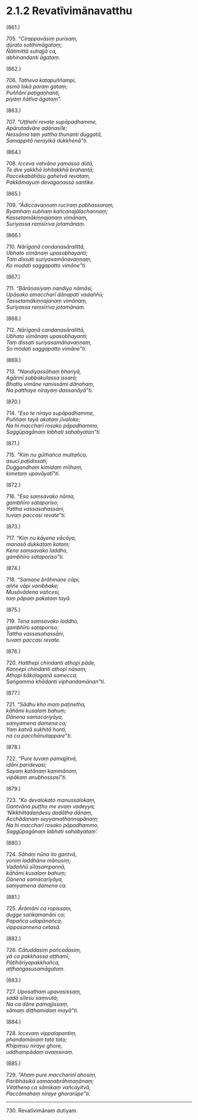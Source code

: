 

# 2.1.2 Revatīvimānavatthu




(861.)

705\. _“Cirappavāsiṃ purisaṃ,_  
_dūrato sotthimāgataṃ;_  
_Ñātimittā suhajjā ca,_  
_abhinandanti āgataṃ._  


(862.)

706\. _Tatheva katapuññampi,_  
_asmā lokā paraṃ gataṃ;_  
_Puññāni paṭigaṇhanti,_  
_piyaṃ ñātīva āgataṃ”._  


(863.)

707\. _“Uṭṭhehi revate supāpadhamme,_  
_Apārutadvāre adānasīle;_  
_Nessāma taṃ yattha thunanti duggatā,_  
_Samappitā nerayikā dukkhenā”ti._  


(864.)

708\. _Icceva vatvāna yamassa dūtā,_  
_Te dve yakkhā lohitakkhā brahantā;_  
_Paccekabāhāsu gahetvā revataṃ,_  
_Pakkāmayuṃ devagaṇassa santike._  


(865.)

709\. _“Ādiccavaṇṇaṃ ruciraṃ pabhassaraṃ,_  
_Byamhaṃ subhaṃ kañcanajālachannaṃ;_  
_Kassetamākiṇṇajanaṃ vimānaṃ,_  
_Suriyassa raṃsīriva jotamānaṃ._  


(866.)

710\. _Nārīgaṇā candanasāralittā,_  
_Ubhato vimānaṃ upasobhayanti;_  
_Taṃ dissati suriyasamānavaṇṇaṃ,_  
_Ko modati saggapatto vimāne”ti._  


(867.)

711\. _“Bārāṇasiyaṃ nandiyo nāmāsi,_  
_Upāsako amaccharī dānapati vadaññū;_  
_Tassetamākiṇṇajanaṃ vimānaṃ,_  
_Suriyassa raṃsīriva jotamānaṃ._  


(868.)

712\. _Nārīgaṇā candanasāralittā,_  
_Ubhato vimānaṃ upasobhayanti;_  
_Taṃ dissati suriyasamānavaṇṇaṃ,_  
_So modati saggapatto vimāne”ti._  


(869.)

713\. _“Nandiyassāhaṃ bhariyā,_  
_Agārinī sabbakulassa issarā;_  
_Bhattu vimāne ramissāmi dānahaṃ,_  
_Na patthaye nirayaṃ dassanāyā”ti._  


(870.)

714\. _“Eso te nirayo supāpadhamme,_  
_Puññaṃ tayā akataṃ jīvaloke;_  
_Na hi maccharī rosako pāpadhammo,_  
_Saggūpagānaṃ labhati sahabyatan”ti._  


(871.)

715\. _“Kiṃ nu gūthañca muttañca,_  
_asucī paṭidissati;_  
_Duggandhaṃ kimidaṃ mīḷhaṃ,_  
_kimetaṃ upavāyatī”ti._  


(872.)

716\. _“Esa saṃsavako nāma,_  
_gambhīro sataporiso;_  
_Yattha vassasahassāni,_  
_tuvaṃ paccasi revate”ti._  


(873.)

717\. _“Kiṃ nu kāyena vācāya,_  
_manasā dukkaṭaṃ kataṃ;_  
_Kena saṃsavako laddho,_  
_gambhīro sataporiso”ti._  


(874.)

718\. _“Samaṇe brāhmaṇe cāpi,_  
_aññe vāpi vanibbake;_  
_Musāvādena vañcesi,_  
_taṃ pāpaṃ pakataṃ tayā._  


(875.)

719\. _Tena saṃsavako laddho,_  
_gambhīro sataporiso;_  
_Tattha vassasahassāni,_  
_tuvaṃ paccasi revate._  


(876.)

720\. _Hatthepi chindanti athopi pāde,_  
_Kaṇṇepi chindanti athopi nāsaṃ;_  
_Athopi kākoḷagaṇā samecca,_  
_Saṅgamma khādanti viphandamānan”ti._  


(877.)

721\. _“Sādhu kho maṃ paṭinetha,_  
_kāhāmi kusalaṃ bahuṃ;_  
_Dānena samacariyāya,_  
_saṃyamena damena ca;_  
_Yaṃ katvā sukhitā honti,_  
_na ca pacchānutappare”ti._  


(878.)

722\. _“Pure tuvaṃ pamajjitvā,_  
_idāni paridevasi;_  
_Sayaṃ katānaṃ kammānaṃ,_  
_vipākaṃ anubhossasī”ti._  


(879.)

723\. _“Ko devalokato manussalokaṃ,_  
_Gantvāna puṭṭho me evaṃ vadeyya;_  
_‘Nikkhittadaṇḍesu dadātha dānaṃ,_  
_Acchādanaṃ seyyamathannapānaṃ;_  
_Na hi maccharī rosako pāpadhammo,_  
_Saggūpagānaṃ labhati sahabyataṃ’._  


(880.)

724\. _Sāhaṃ nūna ito gantvā,_  
_yoniṃ laddhāna mānusiṃ;_  
_Vadaññū sīlasampannā,_  
_kāhāmi kusalaṃ bahuṃ;_  
_Dānena samacariyāya,_  
_saṃyamena damena ca._  


(881.)

725\. _Ārāmāni ca ropissaṃ,_  
_dugge saṅkamanāni ca;_  
_Papañca udapānañca,_  
_vippasannena cetasā._  


(882.)

726\. _Cātuddasiṃ pañcadasiṃ,_  
_yā ca pakkhassa aṭṭhamī;_  
_Pāṭihāriyapakkhañca,_  
_aṭṭhaṅgasusamāgataṃ._  


(883.)

727\. _Uposathaṃ upavasissaṃ,_  
_sadā sīlesu saṃvutā;_  
_Na ca dāne pamajjissaṃ,_  
_sāmaṃ diṭṭhamidaṃ mayā”ti._  


(884.)

728\. _Iccevaṃ vippalapantiṃ,_  
_phandamānaṃ tato tato;_  
_Khipiṃsu niraye ghore,_  
_uddhampādaṃ avaṃsiraṃ._  


(885.)

729\. _“Ahaṃ pure maccharinī ahosiṃ,_  
_Paribhāsikā samaṇabrāhmaṇānaṃ;_  
_Vitathena ca sāmikaṃ vañcayitvā,_  
_Paccāmahaṃ niraye ghorarūpe”ti._  


---

730\. Revatīvimānaṃ dutiyaṃ.





